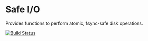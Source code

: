 Safe I/O
========

Provides functions to perform atomic, fsync-safe disk operations.

[![Build Status](https://circleci.com/gh/rboyer/safeio.svg?style=svg)](https://circleci.com/gh/rboyer/safeio)

